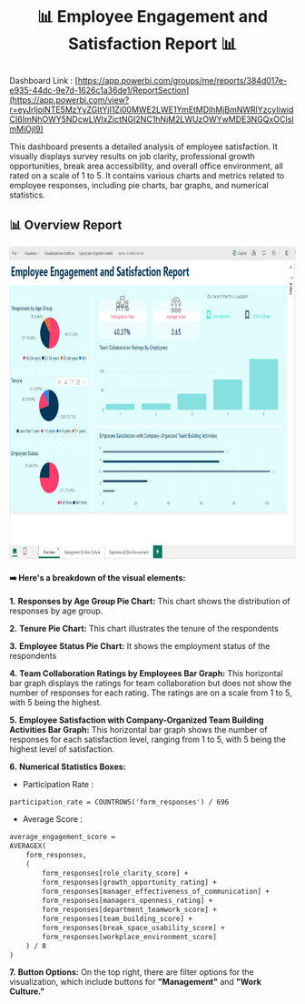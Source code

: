 
# <p align="center" style="margin-top: 0px;">📊 Employee Engagement and Satisfaction Report 📊

Dashboard Link : [https://app.powerbi.com/groups/me/reports/384d017e-e935-44dc-9e7d-1626c1a36de1/ReportSection](https://app.powerbi.com/view?r=eyJrIjoiNTE5MzYyZGItYjI1Zi00MWE2LWE1YmEtMDlhMjBmNWRlYzcyIiwidCI6ImNhOWY5NDcwLWIxZjctNGI2NC1hNjM2LWUzOWYwMDE3NGQxOCIsImMiOjl9)


This dashboard presents a detailed analysis of employee satisfaction. It visually displays survey results on job clarity, professional growth opportunities, break area accessibility, and overall office environment, all rated on a scale of 1 to 5.
It contains various charts and metrics related to employee responses, including pie charts, bar graphs, and numerical statistics.


## 📊 Overview Report 

<p align="center" style="margin-bottom: 0px !important;">
<img src="https://github.com/erisaxhelilaj/Power_BI_Reports/blob/master/Employee%20Engagement%20and%20Satisfaction%20Report/DataSets/Overview.PNG" width="900" height="550">



#### :arrow_right: Here's a breakdown of the visual elements:

**1.** **Responses by Age Group Pie Chart:** This chart shows the distribution of responses by age group. </p>
**2.** **Tenure Pie Chart:** This chart illustrates the tenure of the respondents </p>
**3.** **Employee Status Pie Chart:** It shows the employment status of the respondents </p>
**4.** **Team Collaboration Ratings by Employees Bar Graph:** This horizontal bar graph displays the ratings for team collaboration but does not show the number of responses for each rating. 
 The ratings are on a scale from 1 to 5, with 5 being the highest.  </p>
**5.** **Employee Satisfaction with Company-Organized Team Building Activities Bar Graph:** This horizontal bar graph shows the number of responses for each satisfaction level, ranging from 1 to 5, with 5 being the highest level of satisfaction.  </p>
**6.** **Numerical Statistics Boxes:**  </p>
  - Participation Rate :
  
```
participation_rate = COUNTROWS('form_responses') / 696

```

  - Average Score :
```
average_engagement_score = 
AVERAGEX(
    form_responses,
    (
        form_responses[role_clarity_score] +
        form_responses[growth_opportunity_rating] +
        form_responses[manager_effectiveness_of_communication] +
        form_responses[managers_openness_rating] +
        form_responses[department_teamwork_score] +
        form_responses[team_building_score] +
        form_responses[break_space_usability_score] +
        form_responses[workplace_environment_score]
    ) / 8
)
```

**7.** **Button Options:** On the top right, there are filter options for the visualization, which include buttons for **"Management"** and **"Work Culture."**














